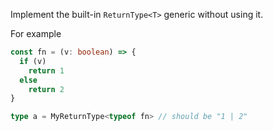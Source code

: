 
Implement the built-in `ReturnType<T>` generic without using it.

For example

```ts
const fn = (v: boolean) => {
  if (v)
    return 1
  else
    return 2
}

type a = MyReturnType<typeof fn> // should be "1 | 2"
```

